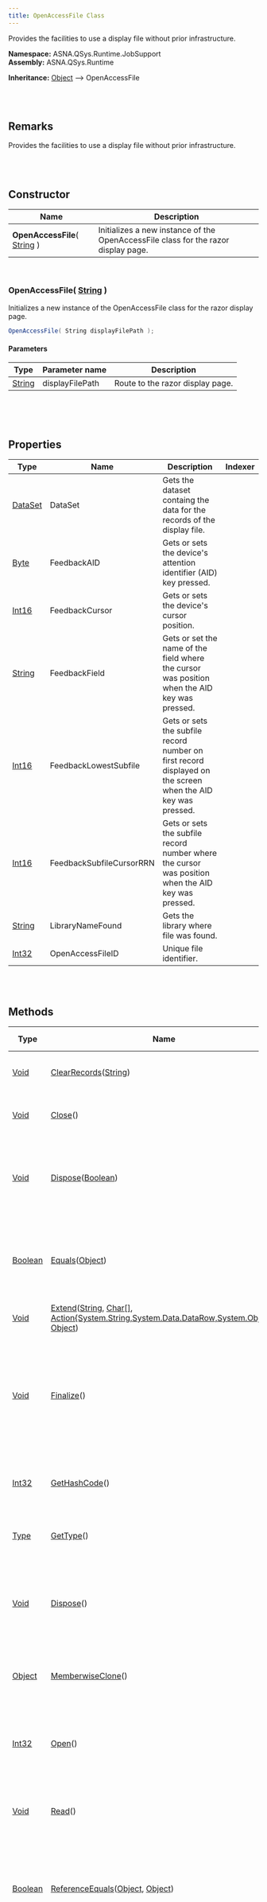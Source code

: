 ```yaml
---
title: OpenAccessFile Class
---
```


Provides the facilities to use a display file without prior infrastructure.

**Namespace:** ASNA.QSys.Runtime.JobSupport <br/>
**Assembly:** ASNA.QSys.Runtime

**Inheritance:** [Object](https://docs.microsoft.com/en-us/dotnet/api/system.object) --> OpenAccessFile

<br>
<br>

## Remarks

Provides the facilities to use a display file without prior infrastructure.

[//]: # ($$TODO: Complete the Remarks section.)

<br>
<br>

## Constructor

| Name |  Description 
| --- | --- 
| **OpenAccessFile**( [String](https://docs.microsoft.com/en-us/dotnet/api/system.string) ) | Initializes a new instance of the OpenAccessFile class for the razor display page.

<br>

### OpenAccessFile( [String](https://docs.microsoft.com/en-us/dotnet/api/system.string) )

Initializes a new instance of the OpenAccessFile class for the razor display page.

```cs
OpenAccessFile( String displayFilePath );
```

#### Parameters

| Type | Parameter name | Description
| --- | --- | ---
| [String](https://docs.microsoft.com/en-us/dotnet/api/system.string) | displayFilePath | Route to the razor display page. 

<br>


<br>
<br>

## Properties

| Type | Name | Description | Indexer
| --- | --- | --- | --- 
| [DataSet](https://docs.microsoft.com/en-us/dotnet/api/system.data.dataset) | DataSet | Gets the dataset containg the data for the records of the display file. | 
| [Byte](https://docs.microsoft.com/en-us/dotnet/api/system.byte) | FeedbackAID | Gets or sets the device's attention identifier (AID) key pressed. | 
| [Int16](https://docs.microsoft.com/en-us/dotnet/api/system.int16) | FeedbackCursor | Gets or sets the device's cursor position. | 
| [String](https://docs.microsoft.com/en-us/dotnet/api/system.string) | FeedbackField | Gets or set the name of the field where the cursor was position when the AID key was pressed. | 
| [Int16](https://docs.microsoft.com/en-us/dotnet/api/system.int16) | FeedbackLowestSubfile | Gets or sets the subfile record number on first record displayed on the screen when the AID key was pressed. | 
| [Int16](https://docs.microsoft.com/en-us/dotnet/api/system.int16) | FeedbackSubfileCursorRRN | Gets or sets the subfile record number where the cursor was position when the AID key was pressed. | 
| [String](https://docs.microsoft.com/en-us/dotnet/api/system.string) | LibraryNameFound | Gets the library where file was found. | 
| [Int32](https://docs.microsoft.com/en-us/dotnet/api/system.int32) | OpenAccessFileID | Unique file identifier. | 

<br>
<br>

## Methods

| Type | Name | Description | Return Description 
| --- | --- | --- | --- 
| [Void](https://docs.microsoft.com/en-us/dotnet/api/system.void) | [ClearRecords](#clearrecordsstring)([String](https://docs.microsoft.com/en-us/dotnet/api/system.string)) | Clears all the data from a record format's buffer. | 
| [Void](https://docs.microsoft.com/en-us/dotnet/api/system.void) | [Close](#close)() | Closes the dispaly file disposing of its resources. | 
| [Void](https://docs.microsoft.com/en-us/dotnet/api/system.void) | [Dispose](#disposeboolean)([Boolean](https://docs.microsoft.com/en-us/dotnet/api/system.boolean)) | Closes the file and releases the resources used by the current instance of the OpenAccessFile class. | 
| [Boolean](https://docs.microsoft.com/en-us/dotnet/api/system.boolean) | [Equals](https://docs.microsoft.com/en-us/dotnet/api/system.object.equals)([Object](https://docs.microsoft.com/en-us/dotnet/api/system.object)) | Determines whether the specified object is equal to the current object.<br>(Inherited from [Object](https://docs.microsoft.com/en-us/dotnet/api/system.object)) | true if the specified object is equal to the current object; otherwise, false.
| [Void](https://docs.microsoft.com/en-us/dotnet/api/system.void) | [Extend](#extendstring-char[]-action{system.string-system.data.datarow-system.object}-object)([String](https://docs.microsoft.com/en-us/dotnet/api/system.string), [Char[]](https://docs.microsoft.com/en-us/dotnet/api/system.char), [Action{System.String,System.Data.DataRow,System.Object}]($$TODO-Action{System.String,System.Data.DataRow,System.Object}.html), [Object](https://docs.microsoft.com/en-us/dotnet/api/system.object)) | Adds a record to the record format's buffer. | 
| [Void](https://docs.microsoft.com/en-us/dotnet/api/system.void) | [Finalize](https://docs.microsoft.com/en-us/dotnet/api/system.object.finalize)() | Allows an object to try to free resources and perform other cleanup operations before it is reclaimed by garbage collection.<br>(Inherited from [Object](https://docs.microsoft.com/en-us/dotnet/api/system.object)) | 
| [Int32](https://docs.microsoft.com/en-us/dotnet/api/system.int32) | [GetHashCode](https://docs.microsoft.com/en-us/dotnet/api/system.object.gethashcode)() | Serves as the default hash function.<br>(Inherited from [Object](https://docs.microsoft.com/en-us/dotnet/api/system.object)) | A hash code for the current object.
| [Type](https://docs.microsoft.com/en-us/dotnet/api/system.type) | [GetType](https://docs.microsoft.com/en-us/dotnet/api/system.object.gettype)() | Gets the Type of the current instance.<br>(Inherited from [Object](https://docs.microsoft.com/en-us/dotnet/api/system.object)) | The exact runtime type of the current instance.
| [Void](https://docs.microsoft.com/en-us/dotnet/api/system.void) | [Dispose](#dispose)() | Closes the file and releases the resources used by the current instance of the OpenAccessFile class. | 
| [Object](https://docs.microsoft.com/en-us/dotnet/api/system.object) | [MemberwiseClone](https://docs.microsoft.com/en-us/dotnet/api/system.object.memberwiseclone)() | Creates a shallow copy of the current Object.<br>(Inherited from [Object](https://docs.microsoft.com/en-us/dotnet/api/system.object)) | A shallow copy of the current Object.
| [Int32](https://docs.microsoft.com/en-us/dotnet/api/system.int32) | [Open](#open)() | Opens the display file for IO operations, allocating the dataset buffer for the file's records. | 
| [Void](https://docs.microsoft.com/en-us/dotnet/api/system.void) | [Read](#read)() | Presents the current data on the device and waits for the user to enter new data. | 
| [Boolean](https://docs.microsoft.com/en-us/dotnet/api/system.boolean) | [ReferenceEquals](https://docs.microsoft.com/en-us/dotnet/api/system.object.referenceequals)([Object](https://docs.microsoft.com/en-us/dotnet/api/system.object), [Object](https://docs.microsoft.com/en-us/dotnet/api/system.object)) | Determines whether the specified Object instances are the same instance.<br>(Inherited from [Object](https://docs.microsoft.com/en-us/dotnet/api/system.object)) | true if objA is the same instance as objB or if both are null; otherwise, false.
| [Boolean](https://docs.microsoft.com/en-us/dotnet/api/system.boolean) | [ToString](https://docs.microsoft.com/en-us/dotnet/api/system.object.tostring)() | Returns a string that represents the current object.<br>(Inherited from [Object](https://docs.microsoft.com/en-us/dotnet/api/system.object)) | A string that represents the current object.
| [Void](https://docs.microsoft.com/en-us/dotnet/api/system.void) | [Write](#writestring-char[]-action{system.string-system.data.datarow-system.object}-object)([String](https://docs.microsoft.com/en-us/dotnet/api/system.string), [Char[]](https://docs.microsoft.com/en-us/dotnet/api/system.char), [Action{System.String,System.Data.DataRow,System.Object}]($$TODO-Action{System.String,System.Data.DataRow,System.Object}.html), [Object](https://docs.microsoft.com/en-us/dotnet/api/system.object)) | Adds a record to the record format's buffer. | 

<br>
<br>

### ClearRecords([String](https://docs.microsoft.com/en-us/dotnet/api/system.string))

Clears all the data from a record format's buffer.

```cs
ClearRecords(String formatName);
```

#### Parameters

| Type | Parameter name | Description
| --- | --- | ---
| [String](https://docs.microsoft.com/en-us/dotnet/api/system.string) | formatName | The name of the record format to clear. 


<br>
<br>

### Close()

Closes the dispaly file disposing of its resources.

```cs
Close();
```


<br>
<br>

### Dispose([Boolean](https://docs.microsoft.com/en-us/dotnet/api/system.boolean))

Closes the file and releases the resources used by the current instance of the OpenAccessFile class.

```cs
Dispose(Boolean disposing);
```

#### Parameters

| Type | Parameter name | Description
| --- | --- | ---
| [Boolean](https://docs.microsoft.com/en-us/dotnet/api/system.boolean) | disposing | true to perfom the closing and releasing. 


<br>
<br>

### Extend([String](https://docs.microsoft.com/en-us/dotnet/api/system.string), [Char[]](https://docs.microsoft.com/en-us/dotnet/api/system.char), [Action{System.String,System.Data.DataRow,System.Object}]($$TODO-Action{System.String,System.Data.DataRow,System.Object}.html), [Object](https://docs.microsoft.com/en-us/dotnet/api/system.object))

Adds a record to the record format's buffer.

```cs
Extend(String formatName, Char[] optionIndicators, Action{System.String,System.Data.DataRow,System.Object} populateBuffer, Object popCookie);
```

#### Parameters

| Type | Parameter name | Description
| --- | --- | ---
| [String](https://docs.microsoft.com/en-us/dotnet/api/system.string) | formatName | The name of the record foamt to write. 
| [Char[]](https://docs.microsoft.com/en-us/dotnet/api/system.char) | optionIndicators | An array with the values of the indicators to associate with this record. 
| [Action{System.String,System.Data.DataRow,System.Object}]($$TODO-Action{System.String,System.Data.DataRow,System.Object}.html) | populateBuffer | The action that will populate individual fields of the new record. 
| [Object](https://docs.microsoft.com/en-us/dotnet/api/system.object) | popCookie | A user defined object passed thru to the action. 


<br>
<br>

### Dispose()

Closes the file and releases the resources used by the current instance of the OpenAccessFile class.

```cs
Dispose();
```


<br>
<br>

### Open()

Opens the display file for IO operations, allocating the dataset buffer for the file's records.

```cs
Open();
```

#### Returns

[Int32](https://docs.microsoft.com/en-us/dotnet/api/system.int32)




<br>
<br>

### Read()

Presents the current data on the device and waits for the user to enter new data.

```cs
Read();
```


<br>
<br>

### Write([String](https://docs.microsoft.com/en-us/dotnet/api/system.string), [Char[]](https://docs.microsoft.com/en-us/dotnet/api/system.char), [Action{System.String,System.Data.DataRow,System.Object}]($$TODO-Action{System.String,System.Data.DataRow,System.Object}.html), [Object](https://docs.microsoft.com/en-us/dotnet/api/system.object))

Adds a record to the record format's buffer.

```cs
Write(String formatName, Char[] optionIndicators, Action{System.String,System.Data.DataRow,System.Object} populateBuffer, Object popCookie);
```

#### Parameters

| Type | Parameter name | Description
| --- | --- | ---
| [String](https://docs.microsoft.com/en-us/dotnet/api/system.string) | formatName | The name of the record foamt to write. 
| [Char[]](https://docs.microsoft.com/en-us/dotnet/api/system.char) | optionIndicators | An array with the values of the indicators to associate with this record. 
| [Action{System.String,System.Data.DataRow,System.Object}]($$TODO-Action{System.String,System.Data.DataRow,System.Object}.html) | populateBuffer | The action that will populate individual fields of the new record. 
| [Object](https://docs.microsoft.com/en-us/dotnet/api/system.object) | popCookie | A user defined object passed thru to the action. 


<br>
<br>

